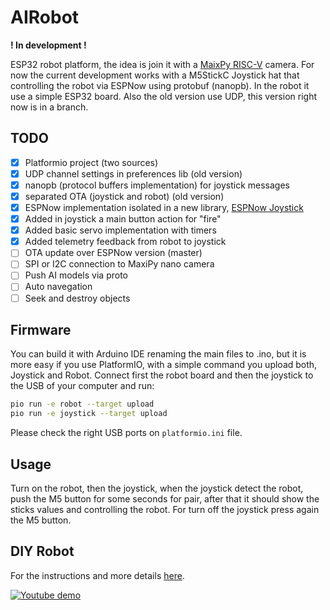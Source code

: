# AIRobot

**! In development !**

ESP32 robot platform, the idea is join it with a [MaixPy RISC-V](https://maixpy.sipeed.com/en/) camera. For now the current development works with a M5StickC Joystick hat that controlling the robot via ESPNow using protobuf (nanopb). In the robot it use a simple ESP32 board. Also the old version use UDP, this version right now is in a branch.

## TODO

- [x] Platformio project (two sources)
- [x] UDP channel settings in preferences lib (old version)
- [x] nanopb (protocol buffers implementation) for joystick messages
- [x] separated OTA (joystick and robot) (old version)
- [x] ESPNow implementation isolated in a new library, [ESPNow Joystick](https://github.com/hpsaturn/espnow-joystick)
- [x] Added in joystick a main button action for "fire"
- [x] Added basic servo implementation with timers
- [x] Added telemetry feedback from robot to joystick
- [ ] OTA update over ESPNow version (master)
- [ ] SPI or I2C connection to MaxiPy nano camera
- [ ] Push AI models via proto
- [ ] Auto navegation
- [ ] Seek and destroy objects

## Firmware

You can build it with Arduino IDE renaming the main files to .ino, but it is more easy if you use PlatformIO, with a simple command you upload both, Joystick and Robot. Connect first the robot board and then the joystick to the USB of your computer and run:

```bash
pio run -e robot --target upload
pio run -e joystick --target upload
```

Please check the right USB ports on `platformio.ini` file.


## Usage

Turn on the robot, then the joystick, when the joystick detect the robot, push the M5 button for some seconds for pair, after that it should show the sticks values and controlling the robot. For turn off the joystick press again the M5 button.

## DIY Robot

For the instructions and more details [here](https://www.thingiverse.com/thing:4705776).

[![Youtube demo](http://img.youtube.com/vi/GmQLIsL-Mts/0.jpg)](http://www.youtube.com/watch?v=GmQLIsL-Mts "Joystick WiFi using nanopb (protobuff) over a ESP32 caterpillar")
